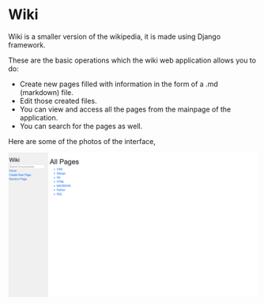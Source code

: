 # Wiki

Wiki is a smaller version of the wikipedia, it is made using Django framework. 

These are the basic operations which the wiki web application allows you to do:

* Create new pages filled with information in the form of a .md (markdown) file.
* Edit those created files.
* You can view and access all the pages from the mainpage of the application.
* You can search for the pages as well.

Here are some of the photos of the interface,

![Homepage img](imgs/Homepage.png)

